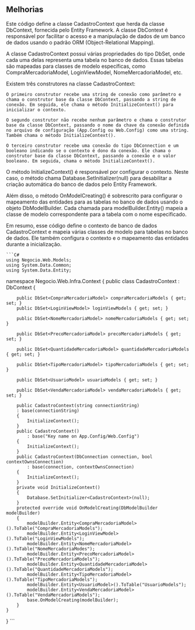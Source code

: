## Melhorias

Este código define a classe CadastroContext que herda da classe DbContext, fornecida pelo Entity Framework. A classe DbContext é responsável por facilitar o acesso e a manipulação de dados de um banco de dados usando o padrão ORM (Object-Relational Mapping).

A classe CadastroContext possui várias propriedades do tipo DbSet<T>, onde cada uma delas representa uma tabela no banco de dados. Essas tabelas são mapeadas para classes de modelo específicas, como CompraMercadoriaModel, LoginViewModel, NomeMercadoriaModel, etc.

Existem três construtores na classe CadastroContext:

    O primeiro construtor recebe uma string de conexão como parâmetro e chama o construtor base da classe DbContext, passando a string de conexão. Em seguida, ele chama o método InitializeContext() para inicializar o contexto.

    O segundo construtor não recebe nenhum parâmetro e chama o construtor base da classe DbContext, passando o nome da chave da conexão definida no arquivo de configuração (App.Config ou Web.Config) como uma string. Também chama o método InitializeContext().

    O terceiro construtor recebe uma conexão do tipo DbConnection e um booleano indicando se o contexto é dono da conexão. Ele chama o construtor base da classe DbContext, passando a conexão e o valor booleano. Em seguida, chama o método InitializeContext().

O método InitializeContext() é responsável por configurar o contexto. Neste caso, o método chama Database.SetInitializer<CadastroContext>(null) para desabilitar a criação automática do banco de dados pelo Entity Framework.

Além disso, o método OnModelCreating() é sobrescrito para configurar o mapeamento das entidades para as tabelas no banco de dados usando o objeto DbModelBuilder. Cada chamada para modelBuilder.Entity<T>() mapeia a classe de modelo correspondente para a tabela com o nome especificado.

Em resumo, esse código define o contexto de banco de dados CadastroContext e mapeia várias classes de modelo para tabelas no banco de dados. Ele também configura o contexto e o mapeamento das entidades durante a inicialização.
    
    ```C#
    using Negocio.Web.Models;
    using System.Data.Common;
    using System.Data.Entity;

namespace Negocio.Web.Infra.Context
{
    public class CadastroContext : DbContext
    {

        public DbSet<CompraMercadoriaModel> compraMercadoriaModels { get; set; }
        public DbSet<LoginViewModel> loginViewModels { get; set; }

        public DbSet<NomeMercadoriaModel> nomeMercadoriaModels { get; set; }

        public DbSet<PrecoMercadoriaModel> precoMercadoriaModels { get; set; }

        public DbSet<QuantidadeMercadoriaModel> quantidadeMercadoriaModels { get; set; }

        public DbSet<TipoMercadoriaModel> tipoMercadoriaModels { get; set; }

        public DbSet<UsuarioModel> usuarioModels { get; set; }

        public DbSet<VendaMercadoriaModel> vendaMercadoriaModels { get; set; }

        public CadastroContext(string connectionString)
        : base(connectionString)
        {
            InitializeContext();
        }
        public CadastroContext()
            : base("Key name on App.Config/Web.Config")
        {
            InitializeContext();
        }
        public CadastroContext(DbConnection connection, bool contextOwnsConnection)
            : base(connection, contextOwnsConnection)
        {
            InitializeContext();
        }
        private void InitializeContext()
        {
            Database.SetInitializer<CadastroContext>(null);
        }
        protected override void OnModelCreating(DbModelBuilder modelBuilder)
        {
            modelBuilder.Entity<CompraMercadoriaModel>().ToTable("CompraMercadoriaModels");
            modelBuilder.Entity<LoginViewModel>().ToTable("LoginViewModels");
            modelBuilder.Entity<NomeMercadoriaModel>().ToTable("NomeMercadoriaModes");
            modelBuilder.Entity<PrecoMercadoriaModel>().ToTable("PrecoMercadoriaModels");
            modelBuilder.Entity<QuantidadeMercadoriaModel>().ToTable("QuantidadeMercadoriaModels");
            modelBuilder.Entity<TipoMercadoriaModel>().ToTable("TipoMercadoriaModels");
            modelBuilder.Entity<UsuarioModel>().ToTable("UsuarioModels");
            modelBuilder.Entity<VendaMercadoriaModel>().ToTable("VendaMercadoriaModels");
            base.OnModelCreating(modelBuilder);
        }
    }
}
    ```


